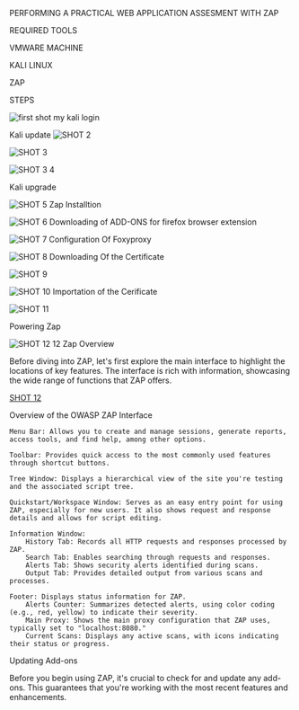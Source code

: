 
PERFORMING A PRACTICAL WEB APPLICATION ASSESMENT WITH ZAP

REQUIRED TOOLS

VMWARE MACHINE

KALI LINUX

ZAP

STEPS




![first shot](https://github.com/user-attachments/assets/47871252-ab6c-415d-98db-6b37edb6bbc1)
my kali login


Kali update
![SHOT 2](https://github.com/user-attachments/assets/4bdad937-0028-4468-90c2-4b597277361d)


![SHOT 3](https://github.com/user-attachments/assets/8a0d8496-1efe-470d-97c3-f3b1fba5908f)

![SHOT 3   4](https://github.com/user-attachments/assets/6ec8457a-58f8-4169-9bed-ebd8e8addcbb)

  Kali upgrade

![SHOT 5](https://github.com/user-attachments/assets/c8095383-baa3-410d-98dd-d5800bb6d3ec)
Zap Installtion


![SHOT 6](https://github.com/user-attachments/assets/41916daa-5363-4fe3-9d1f-32a4bc06c5cd)
Downloading of ADD-ONS for firefox browser extension


![SHOT 7](https://github.com/user-attachments/assets/a3a46608-ceb6-469c-917f-0eb650d82c47)
Configuration Of Foxyproxy


![SHOT 8](https://github.com/user-attachments/assets/4674ddbb-23cf-43b2-8f6a-2686d86dbecd)
Downloading Of the Certificate 


![SHOT 9](https://github.com/user-attachments/assets/28f8fe7b-d7fd-4243-8c7f-d034bc60c595)


![SHOT 10](https://github.com/user-attachments/assets/aadc630a-e5cb-4d1f-bf74-d7fdd259ea09)
Importation  of the Cerificate



![SHOT 11](https://github.com/user-attachments/assets/b474e0a7-ef2b-4287-a6c3-6a7f3bfc0c8c)

Powering Zap


![SHOT 12   12](https://github.com/user-attachments/assets/37a9a20e-31cb-495f-95b1-b7b2af061aeb)
Zap Overview

Before diving into ZAP, let's first explore the main interface to highlight the locations of key features. The interface is rich with information, showcasing the wide range of functions that ZAP offers.



[SHOT 12](https://github.com/user-attachments/assets/c5c9fdc5-49c5-4e9f-98c4-f537cefe2dbc)


Overview of the OWASP ZAP Interface

    Menu Bar: Allows you to create and manage sessions, generate reports, access tools, and find help, among other options.

    Toolbar: Provides quick access to the most commonly used features through shortcut buttons.

    Tree Window: Displays a hierarchical view of the site you're testing and the associated script tree.

    Quickstart/Workspace Window: Serves as an easy entry point for using ZAP, especially for new users. It also shows request and response details and allows for script editing.

    Information Window:
        History Tab: Records all HTTP requests and responses processed by ZAP.
        Search Tab: Enables searching through requests and responses.
        Alerts Tab: Shows security alerts identified during scans.
        Output Tab: Provides detailed output from various scans and processes.

    Footer: Displays status information for ZAP.
        Alerts Counter: Summarizes detected alerts, using color coding (e.g., red, yellow) to indicate their severity.
        Main Proxy: Shows the main proxy configuration that ZAP uses, typically set to "localhost:8080."
        Current Scans: Displays any active scans, with icons indicating their status or progress.


Updating Add-ons

Before you begin using ZAP, it's crucial to check for and update any add-ons. This guarantees that you're working with the most recent features and enhancements.







